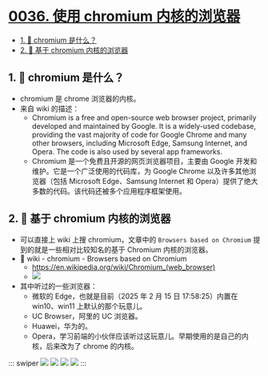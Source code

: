 # [0036. 使用 chromium 内核的浏览器](https://github.com/Tdahuyou/TNotes.notes/tree/main/notes/0036.%20%E4%BD%BF%E7%94%A8%20chromium%20%E5%86%85%E6%A0%B8%E7%9A%84%E6%B5%8F%E8%A7%88%E5%99%A8)

<!-- region:toc -->
- [1. 🤔 chromium 是什么？](#1--chromium-是什么)
- [2. 📒 基于 chromium 内核的浏览器](#2--基于-chromium-内核的浏览器)
<!-- endregion:toc -->

## 1. 🤔 chromium 是什么？
- chromium 是 chrome 浏览器的内核。
- 来自 wiki 的描述：
  - Chromium is a free and open-source web browser project, primarily developed and maintained by Google. It is a widely-used codebase, providing the vast majority of code for Google Chrome and many other browsers, including Microsoft Edge, Samsung Internet, and Opera. The code is also used by several app frameworks.
  - Chromium 是一个免费且开源的网页浏览器项目，主要由 Google 开发和维护。它是一个广泛使用的代码库，为 Google Chrome 以及许多其他浏览器（包括 Microsoft Edge、Samsung Internet 和 Opera）提供了绝大多数的代码。该代码还被多个应用程序框架使用。

## 2. 📒 基于 chromium 内核的浏览器

- 可以直接上 wiki 上搜 chromium，文章中的 `Browsers based on Chromium` 提到的就是一些相对比较知名的基于 Chromium 内核的浏览器。
- 🔗 wiki - chromium - Browsers based on Chromium
  - https://en.wikipedia.org/wiki/Chromium_(web_browser)
  - ![](https://cdn.jsdelivr.net/gh/Tdahuyou/imgs@main/2025-02-15-17-58-02.png)
- 其中听过的一些浏览器：
  - 微软的 Edge，也就是目前（2025 年 2 月 15 日 17:58:25）内置在 win10、win11 上默认的那个玩意儿。
  - UC Browser，阿里的 UC 浏览器。
  - Huawei，华为的。
  - Opera，学习前端的小伙伴应该听过这玩意儿。早期使用的是自己的内核，后来改为了 chrome 的内核。

::: swiper
![](https://cdn.jsdelivr.net/gh/Tdahuyou/imgs@main/2025-02-15-17-59-25.png)
![](https://cdn.jsdelivr.net/gh/Tdahuyou/imgs@main/2025-02-15-17-59-05.png)
![](https://cdn.jsdelivr.net/gh/Tdahuyou/imgs@main/2025-02-15-18-01-07.png)
![](https://cdn.jsdelivr.net/gh/Tdahuyou/imgs@main/2025-02-15-18-05-16.png)
:::
